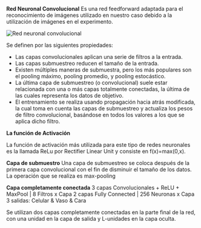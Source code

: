 **Red Neuronal Convolucional**
Es una red feedforward adaptada para el reconocimiento de imágenes utilizado en nuestro caso debido a la utilización de imágenes en el experimento.  

![Red neuronal convolucional](http://deeplearning.net/tutorial/_images/mylenet.png)
 
Se definen por las siguientes propiedades:  

* Las capas convolucionales aplican una serie de filtros a la entrada. 
* Las capas submuestreo reducen el tamaño de la entrada. 
* Existen múltiples maneras de submuestra, pero los más populares son el pooling máximo, pooling promedio, y pooling estocástico. 
* La última capa de submuestreo (o convolucional) suele estar relacionada con una o más capas totalmente conectadas, la última de las cuales representa los datos de objetivo.
* El entrenamiento se realiza usando propagación hacia atrás modificada, la cual toma en cuenta las capas de submuestreo y actualiza los pesos de filtro convolucional, basándose en todos los valores a los que se aplica dicho filtro.

**La función de Activación**  

La función de activación más utilizada para este tipo de redes neuronales es la llamada ReLu por Rectifier Linear Unit  y consiste en f(x)=max(0,x).

**Capa de submuestro**
Una capa de submuestreo se coloca después de la primera capa convolucional con el fin de disminuir el tamaño de los datos. La operación que se realiza es max-pooling 

**Capa completamente conectada**
3 capas Convolucionales + ReLU + MaxPool | 8 Filtros x Capa
2 capas Fully Connected | 256 Neuronas x Capa
3 salidas: Celular & Vaso & Cara

Se utilizan dos capas completamente conectadas en la parte final de la red, con una unidad en la capa de salida y L-unidades en la capa oculta.
